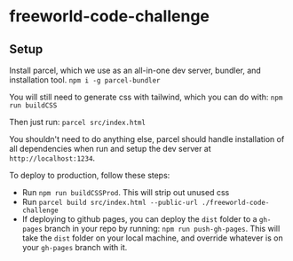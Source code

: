 # freeworld-code-challenge

## Setup

Install parcel, which we use as an all-in-one dev server, bundler, and installation tool.
`npm i -g parcel-bundler`

You will still need to generate css with tailwind, which you can do with:
`npm run buildCSS`

Then just run:
`parcel src/index.html`

You shouldn't need to do anything else, parcel should handle installation of all dependencies when run and setup the dev server at `http://localhost:1234`.

To deploy to production, follow these steps:
- Run `npm run buildCSSProd`. This will strip out unused css
- Run `parcel build src/index.html --public-url ./freeworld-code-challenge`
- If deploying to github pages, you can deploy the `dist` folder to a `gh-pages` branch in your repo by running: `npm run push-gh-pages`. This will take the `dist` folder on your local machine, and override whatever is on your `gh-pages` branch with it.
